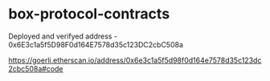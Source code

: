 # box-protocol-contracts

Deployed and verifyed address - 0x6E3c1a5f5D98F0d164E7578d35c123DC2cbC508a

https://goerli.etherscan.io/address/0x6e3c1a5f5d98f0d164e7578d35c123dc2cbc508a#code
